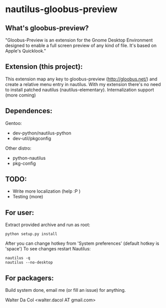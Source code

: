 # nautilus-gloobus-preview

## What's gloobus-preview?
"Gloobus-Preview is an extension for the Gnome Desktop Environment 
designed to enable a full screen preview of any kind of file. It's based 
on Apple's Quicklook."

## Extension (this project):
This extension map any key to gloobus-preview (http://gloobus.net/)
and create a relative menu entry in nautilus.
With my extension there's no need to install patched nautilus 
(nautilus-elementary).
Internalization support (more coming)

## Dependences: 
Gentoo:
* dev-python/nautilus-python
* dev-util/pkgconfig

Other distro:
* python-nautilus
* pkg-config

## TODO:
* Write more localization (help :P )
* Testing (more)

## For user:
Extract provided archive and run as root:

    python setup.py install

After you can change hotkey from 'System preferences' (default hotkey is 'space')
To see changes restart Nautilus:

    nautilus -q
    nautilus --no-desktop


## For packagers:
Build system done, email me (or fill an issue) for anything.


Walter Da Col <walter.dacol AT gmail.com>
